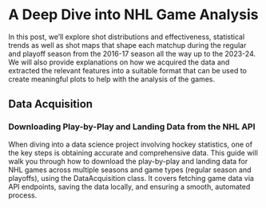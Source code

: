 # A Deep Dive into NHL Game Analysis

In this post, we’ll explore shot distributions and effectiveness, statistical trends as well as shot maps that shape each matchup during the regular and playoff season from the 2016-17 season all the way up to the 2023-24. We will also provide explanations on how we acquired the data and extracted the relevant features into a suitable format that can be used to create meaningful plots to help with the analysis of the games.

## Data Acquisition
###  Downloading Play-by-Play and Landing Data from the NHL API
When diving into a data science project involving hockey statistics, one of the key steps is obtaining accurate and comprehensive data. This guide will walk you through how to download the play-by-play and landing data for NHL games across multiple seasons and game types (regular season and playoffs), using the DataAcquisition class. It covers fetching game data via API endpoints, saving the data locally, and ensuring a smooth, automated process.



